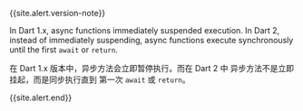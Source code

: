 {{site.alert.version-note}}

  In Dart 1.x, async functions immediately suspended execution. In Dart 2,
  instead of immediately suspending, async functions execute synchronously until
  the first `await` or `return`.

  在 Dart 1.x 版本中，异步方法会立即暂停执行。而在 Dart 2 中
  异步方法不是立即挂起，而是同步执行直到
  第一次 `await` 或 `return`。

{{site.alert.end}}
